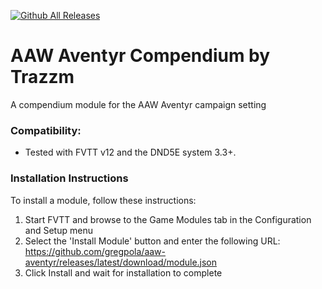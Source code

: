 [![Github All Releases](https://img.shields.io/github/downloads/gregpola/aaw-aventyr/total.svg)]() 
<!-- [![Donate](https://img.shields.io/badge/Donate-BuyMeACoffee-green.svg)](https://www.buymeacoffee.com/ChalkOne) -->
# AAW Aventyr Compendium by Trazzm

A compendium module for the AAW Aventyr campaign setting

### Compatibility:
- Tested with FVTT v12 and the DND5E system 3.3+.

### Installation Instructions

To install a module, follow these instructions:

1. Start FVTT and browse to the Game Modules tab in the Configuration and Setup menu
2. Select the 'Install Module' button and enter the following URL: https://github.com/gregpola/aaw-aventyr/releases/latest/download/module.json
3. Click Install and wait for installation to complete 
